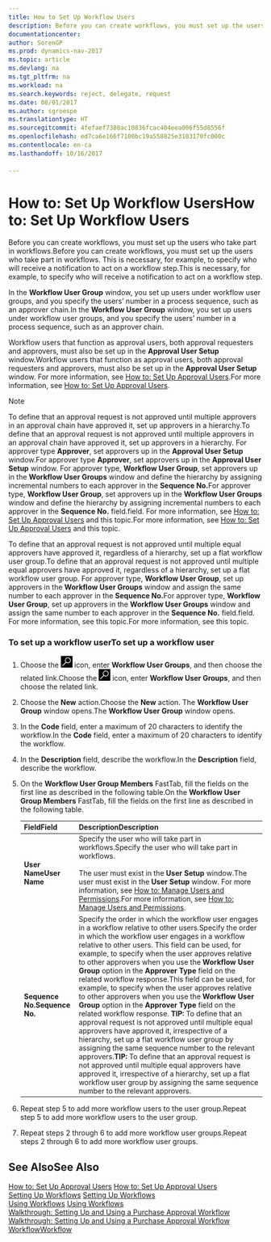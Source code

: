 ```yaml
---
title: How to Set Up Workflow Users
description: Before you can create workflows, you must set up the users who take part in workflows. This is necessary, for example, to specify who will receive a notification to act on a workflow step.
documentationcenter: 
author: SorenGP
ms.prod: dynamics-nav-2017
ms.topic: article
ms.devlang: na
ms.tgt_pltfrm: na
ms.workload: na
ms.search.keywords: reject, delegate, request
ms.date: 08/01/2017
ms.author: sgroespe
ms.translationtype: HT
ms.sourcegitcommit: 4fefaef7380ac10836fcac404eea006f55d8556f
ms.openlocfilehash: ed7ca6e166f7100bc19a558825e3103170fc000c
ms.contentlocale: en-ca
ms.lasthandoff: 10/16/2017

---
```

# <a name="how-to-set-up-workflow-users"></a><span data-ttu-id="731da-104">How to: Set Up Workflow Users</span><span class="sxs-lookup"><span data-stu-id="731da-104">How to: Set Up Workflow Users</span></span>
<span data-ttu-id="731da-105">Before you can create workflows, you must set up the users who take part in workflows.</span><span class="sxs-lookup"><span data-stu-id="731da-105">Before you can create workflows, you must set up the users who take part in workflows.</span></span> <span data-ttu-id="731da-106">This is necessary, for example, to specify who will receive a notification to act on a workflow step.</span><span class="sxs-lookup"><span data-stu-id="731da-106">This is necessary, for example, to specify who will receive a notification to act on a workflow step.</span></span>  

<span data-ttu-id="731da-107">In the **Workflow User Group** window, you set up users under workflow user groups, and you specify the users’ number in a process sequence, such as an approver chain.</span><span class="sxs-lookup"><span data-stu-id="731da-107">In the **Workflow User Group** window, you set up users under workflow user groups, and you specify the users’ number in a process sequence, such as an approver chain.</span></span>  

<span data-ttu-id="731da-108">Workflow users that function as approval users, both approval requesters and approvers, must also be set up in the **Approval User Setup** window.</span><span class="sxs-lookup"><span data-stu-id="731da-108">Workflow users that function as approval users, both approval requesters and approvers, must also be set up in the **Approval User Setup** window.</span></span> <span data-ttu-id="731da-109">For more information, see [How to: Set Up Approval Users](across-how-to-set-up-approval-users.md).</span><span class="sxs-lookup"><span data-stu-id="731da-109">For more information, see [How to: Set Up Approval Users](across-how-to-set-up-approval-users.md).</span></span>  

> [!NOTE]  
>  <span data-ttu-id="731da-110">To define that an approval request is not approved until multiple approvers in an approval chain have approved it, set up approvers in a hierarchy.</span><span class="sxs-lookup"><span data-stu-id="731da-110">To define that an approval request is not approved until multiple approvers in an approval chain have approved it, set up approvers in a hierarchy.</span></span> <span data-ttu-id="731da-111">For approver type **Approver**, set approvers up in the **Approval User Setup** window.</span><span class="sxs-lookup"><span data-stu-id="731da-111">For approver type **Approver**, set approvers up in the **Approval User Setup** window.</span></span> <span data-ttu-id="731da-112">For approver type, **Workflow User Group**, set approvers up in the **Workflow User Groups** window and define the hierarchy by assigning incremental numbers to each approver in the **Sequence No.**</span><span class="sxs-lookup"><span data-stu-id="731da-112">For approver type, **Workflow User Group**, set approvers up in the **Workflow User Groups** window and define the hierarchy by assigning incremental numbers to each approver in the **Sequence No.**</span></span> <span data-ttu-id="731da-113">field.</span><span class="sxs-lookup"><span data-stu-id="731da-113">field.</span></span> <span data-ttu-id="731da-114">For more information, see [How to: Set Up Approval Users](across-how-to-set-up-approval-users.md) and this topic.</span><span class="sxs-lookup"><span data-stu-id="731da-114">For more information, see [How to: Set Up Approval Users](across-how-to-set-up-approval-users.md) and this topic.</span></span>  
>   
>  <span data-ttu-id="731da-115">To define that an approval request is not approved until multiple equal approvers have approved it, regardless of a hierarchy, set up a flat workflow user group.</span><span class="sxs-lookup"><span data-stu-id="731da-115">To define that an approval request is not approved until multiple equal approvers have approved it, regardless of a hierarchy, set up a flat workflow user group.</span></span> <span data-ttu-id="731da-116">For approver type, **Workflow User Group**, set up approvers in the **Workflow User Groups** window and assign the same number to each approver in the **Sequence No.**</span><span class="sxs-lookup"><span data-stu-id="731da-116">For approver type, **Workflow User Group**, set up approvers in the **Workflow User Groups** window and assign the same number to each approver in the **Sequence No.**</span></span> <span data-ttu-id="731da-117">field.</span><span class="sxs-lookup"><span data-stu-id="731da-117">field.</span></span> <span data-ttu-id="731da-118">For more information, see this topic.</span><span class="sxs-lookup"><span data-stu-id="731da-118">For more information, see this topic.</span></span>  

### <a name="to-set-up-a-workflow-user"></a><span data-ttu-id="731da-119">To set up a workflow user</span><span class="sxs-lookup"><span data-stu-id="731da-119">To set up a workflow user</span></span>  

1. <span data-ttu-id="731da-120">Choose the ![Search for Page or Report](media/ui-search/search_small.png "Search for Page or Report icon") icon, enter **Workflow User Groups**, and then choose the related link.</span><span class="sxs-lookup"><span data-stu-id="731da-120">Choose the ![Search for Page or Report](media/ui-search/search_small.png "Search for Page or Report icon") icon, enter **Workflow User Groups**, and then choose the related link.</span></span>  
2. <span data-ttu-id="731da-121">Choose the **New** action.</span><span class="sxs-lookup"><span data-stu-id="731da-121">Choose the **New** action.</span></span> <span data-ttu-id="731da-122">The **Workflow User Group** window opens.</span><span class="sxs-lookup"><span data-stu-id="731da-122">The **Workflow User Group** window opens.</span></span>  
3. <span data-ttu-id="731da-123">In the **Code** field, enter a maximum of 20 characters to identify the workflow.</span><span class="sxs-lookup"><span data-stu-id="731da-123">In the **Code** field, enter a maximum of 20 characters to identify the workflow.</span></span>  
4. <span data-ttu-id="731da-124">In the **Description** field, describe the workflow.</span><span class="sxs-lookup"><span data-stu-id="731da-124">In the **Description** field, describe the workflow.</span></span>  
5. <span data-ttu-id="731da-125">On the **Workflow User Group Members** FastTab, fill the fields on the first line as described in the following table.</span><span class="sxs-lookup"><span data-stu-id="731da-125">On the **Workflow User Group Members** FastTab, fill the fields on the first line as described in the following table.</span></span>  

    |<span data-ttu-id="731da-126">Field</span><span class="sxs-lookup"><span data-stu-id="731da-126">Field</span></span>|<span data-ttu-id="731da-127">Description</span><span class="sxs-lookup"><span data-stu-id="731da-127">Description</span></span>|  
    |---------------------------------|---------------------------------------|  
    |<span data-ttu-id="731da-128">**User Name**</span><span class="sxs-lookup"><span data-stu-id="731da-128">**User Name**</span></span>|<span data-ttu-id="731da-129">Specify the user who will take part in workflows.</span><span class="sxs-lookup"><span data-stu-id="731da-129">Specify the user who will take part in workflows.</span></span><br /><br /> <span data-ttu-id="731da-130">The user must exist in the **User Setup** window.</span><span class="sxs-lookup"><span data-stu-id="731da-130">The user must exist in the **User Setup** window.</span></span> <span data-ttu-id="731da-131">For more information, see [How to: Manage Users and Permissions](ui-how-users-permissions.md).</span><span class="sxs-lookup"><span data-stu-id="731da-131">For more information, see [How to: Manage Users and Permissions](ui-how-users-permissions.md).</span></span>|  
    |<span data-ttu-id="731da-132">**Sequence No.**</span><span class="sxs-lookup"><span data-stu-id="731da-132">**Sequence No.**</span></span>|<span data-ttu-id="731da-133">Specify the order in which the workflow user engages in a workflow relative to other users.</span><span class="sxs-lookup"><span data-stu-id="731da-133">Specify the order in which the workflow user engages in a workflow relative to other users.</span></span> <span data-ttu-id="731da-134">This field can be used, for example, to specify when the user approves relative to other approvers when you use the **Workflow User Group** option in the **Approver Type** field on the related workflow response.</span><span class="sxs-lookup"><span data-stu-id="731da-134">This field can be used, for example, to specify when the user approves relative to other approvers when you use the **Workflow User Group** option in the **Approver Type** field on the related workflow response.</span></span> <span data-ttu-id="731da-135">**TIP:**  To define that an approval request is not approved until multiple equal approvers have approved it, irrespective of a hierarchy, set up a flat workflow user group by assigning the same sequence number to the relevant approvers.</span><span class="sxs-lookup"><span data-stu-id="731da-135">**TIP:**  To define that an approval request is not approved until multiple equal approvers have approved it, irrespective of a hierarchy, set up a flat workflow user group by assigning the same sequence number to the relevant approvers.</span></span>|  
6. <span data-ttu-id="731da-136">Repeat step 5 to add more workflow users to the user group.</span><span class="sxs-lookup"><span data-stu-id="731da-136">Repeat step 5 to add more workflow users to the user group.</span></span>  
7. <span data-ttu-id="731da-137">Repeat steps 2 through 6 to add more workflow user groups.</span><span class="sxs-lookup"><span data-stu-id="731da-137">Repeat steps 2 through 6 to add more workflow user groups.</span></span>  

## <a name="see-also"></a><span data-ttu-id="731da-138">See Also</span><span class="sxs-lookup"><span data-stu-id="731da-138">See Also</span></span>  
<span data-ttu-id="731da-139">[How to: Set Up Approval Users](across-how-to-set-up-approval-users.md) </span><span class="sxs-lookup"><span data-stu-id="731da-139">[How to: Set Up Approval Users](across-how-to-set-up-approval-users.md) </span></span>  
<span data-ttu-id="731da-140">[Setting Up Workflows](across-set-up-workflows.md) </span><span class="sxs-lookup"><span data-stu-id="731da-140">[Setting Up Workflows](across-set-up-workflows.md) </span></span>  
<span data-ttu-id="731da-141">[Using Workflows](across-use-workflows.md) </span><span class="sxs-lookup"><span data-stu-id="731da-141">[Using Workflows](across-use-workflows.md) </span></span>  
<span data-ttu-id="731da-142">[Walkthrough: Setting Up and Using a Purchase Approval Workflow](walkthrough-setting-up-and-using-a-purchase-approval-workflow.md) </span><span class="sxs-lookup"><span data-stu-id="731da-142">[Walkthrough: Setting Up and Using a Purchase Approval Workflow](walkthrough-setting-up-and-using-a-purchase-approval-workflow.md) </span></span>  
[<span data-ttu-id="731da-143">Workflow</span><span class="sxs-lookup"><span data-stu-id="731da-143">Workflow</span></span>](across-workflow.md)   

